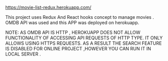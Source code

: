 https://movie-list-redux.herokuapp.com/

This project uses Redux And React hooks concept to manage movies .
OMDB API was used and this APP was deployed on herokuapp.

NOTE: AS OMDB API IS HTTP , HEROKUAPP DOES NOT ALLOW FUNCTIONALITY OF ACCESSING API REQUESTS OF HTTP TYPE. IT ONLY ALLOWS USING HTTPS REQUESTS.
AS A RESULT THE SEARCH FEATURE IS DISABLED FOR ONLINE PROJECT ,HOWEVER YOU CAN RUN IT IN LOCAL SERVER .
